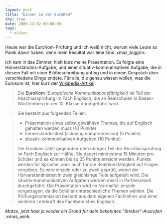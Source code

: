 ```yaml
---
layout: post
title: "Einser in der EuroKom"
shy: true
date: 2009-12-02 00:00:00
tags:
  - oldies
---
```


Heute war die EuroKom-Prüfung und ich weiß nicht, warum viele Leute so Panik
davor haben, denn mein Resultat war eine Eins :xmas_biggrin:.

Ich kam in das Zimmer, hielt kurz meine Präsentation. Es folgte eine
Hörverständnis-Aufgabe, und einer situativ-kommunikativen Aufgabe, die in
diesem Fall mit einer Bildbeschreibung anfing und in einem Gespräch über
verschiedene Dinge endete. Für alle, die genau wissen wollen, was die Eurokom
ist, hier kurz der [Wikipedia-Artikel][eurokom]:

> Die **EuroKom** (*Europäische Kommunikationsfähigkeit*) ist  Teil der
> Abschlussprüfung im Fach Englisch, die an Realschulen  in Baden-Württemberg
> in der 10. Klasse  durchgeführt wird.

> Sie besteht aus folgenden Teilen:

> * Präsentation eines selbst gewählten Themas, die auf Englisch  gehalten
>   werden muss (10 Punkte)
> * hörverständnistest (listening comprehension) (5 Punkte)
> * situativ-kommunikativen Aufgaben (10 Punkte)

> Die Eurokom zählt gegenüber dem übrigen Teil der Abschlussprüfung im  Fach
> Englisch zur Hälfte. Sie dauert mindestens 15 Minuten pro Schüler  und es
> können bis zu 25 Punkte erreicht werden. Punkte werden für  Sprache, aber
> auch für die Reaktionsfähigkeit auf Fragen vergeben. Es  wird einzeln oder zu
> zweit geprüft, wobei der Hörverständnistest in zwei  gleichlange Teile
> aufgeteilt wird. Die situativ-kommunikativen Aufgaben  werden meist in
> Partnerarbeit durchgeführt. Die Präsentation wird im  Normalfall einzeln
> vorgetragen, da die Schüler unterschiedliche Themen  wählen. Die
> Prüfungskommission besteht aus dem eigenen Fachlehrer und  einer weiteren
> Lehrkraft des Fachbereiches Englisch.

*Matze, jetzt hast ja wieder ein Grund für dein bekanntes "Streber"-Ausrufen
:xmas_wink:*

[eurokom]: http://de.wikipedia.org/wiki/EuroKom
